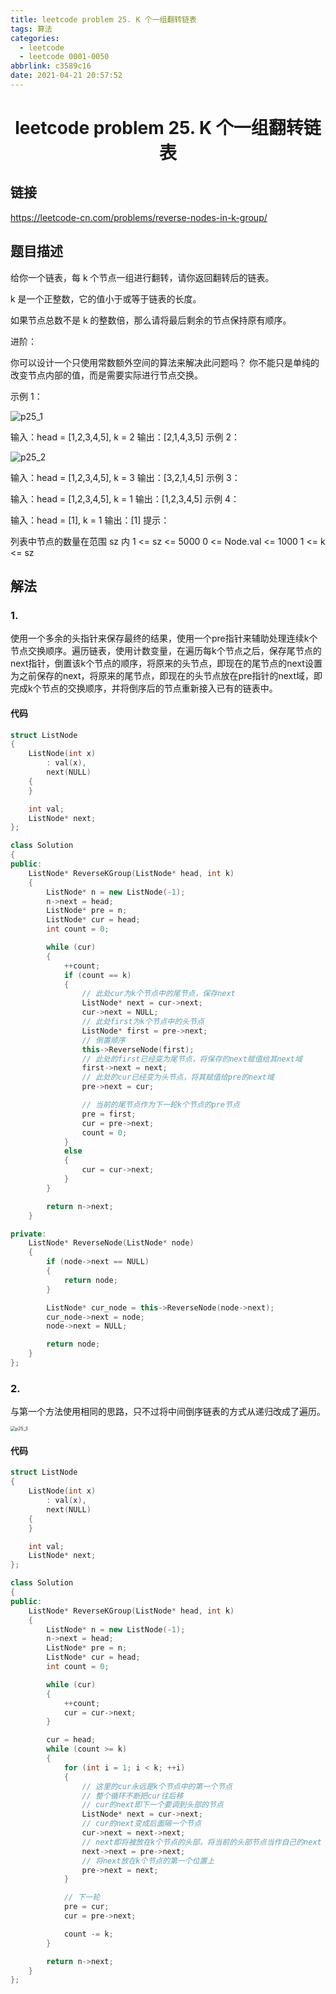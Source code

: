 ```yaml
---
title: leetcode problem 25. K 个一组翻转链表
tags: 算法
categories:
  - leetcode
  - leetcode 0001-0050
abbrlink: c3589c16
date: 2021-04-21 20:57:52
---
```


# <center>leetcode problem 25. K 个一组翻转链表</center>

## 链接

https://leetcode-cn.com/problems/reverse-nodes-in-k-group/



## 题目描述

给你一个链表，每 k 个节点一组进行翻转，请你返回翻转后的链表。

k 是一个正整数，它的值小于或等于链表的长度。

如果节点总数不是 k 的整数倍，那么请将最后剩余的节点保持原有顺序。

进阶：

你可以设计一个只使用常数额外空间的算法来解决此问题吗？
你不能只是单纯的改变节点内部的值，而是需要实际进行节点交换。

示例 1：

![p25_1](leetcode-problem-25/p25_1.jpg)

输入：head = \[1,2,3,4,5\], k = 2
输出：\[2,1,4,3,5\]
示例 2：

![p25_2](leetcode-problem-25/p25_2.jpg)

输入：head = \[1,2,3,4,5\], k = 3
输出：\[3,2,1,4,5\]
示例 3：

输入：head = \[1,2,3,4,5\], k = 1
输出：\[1,2,3,4,5\]
示例 4：

输入：head = \[1\], k = 1
输出：\[1\]
提示：

列表中节点的数量在范围 sz 内
1 <= sz <= 5000
0 <= Node.val <= 1000
1 <= k <= sz



## 解法

### 1.

使用一个多余的头指针来保存最终的结果，使用一个pre指针来辅助处理连续k个节点交换顺序。遍历链表，使用计数变量，在遍历每k个节点之后，保存尾节点的next指针，倒置该k个节点的顺序，将原来的头节点，即现在的尾节点的next设置为之前保存的next，将原来的尾节点，即现在的头节点放在pre指针的next域，即完成k个节点的交换顺序，并将倒序后的节点重新接入已有的链表中。

#### 代码

```c++
struct ListNode 
{
    ListNode(int x) 
        : val(x), 
        next(NULL) 
    {
    }

    int val;
    ListNode* next;
};

class Solution 
{
public:
    ListNode* ReverseKGroup(ListNode* head, int k)
    {
        ListNode* n = new ListNode(-1);
        n->next = head;
        ListNode* pre = n;
        ListNode* cur = head;
        int count = 0;

        while (cur)
        {
            ++count;
            if (count == k)
            {
                // 此处cur为k个节点中的尾节点，保存next
                ListNode* next = cur->next;
                cur->next = NULL;
                // 此处first为k个节点中的头节点
                ListNode* first = pre->next;
                // 倒置顺序
                this->ReverseNode(first);
                // 此处的first已经变为尾节点，将保存的next赋值给其next域
                first->next = next;
                // 此处的cur已经变为头节点，将其赋值给pre的next域
                pre->next = cur;

                // 当前的尾节点作为下一轮k个节点的pre节点
                pre = first;
                cur = pre->next;
                count = 0;
            }
            else
            {
                cur = cur->next;
            }
        }

        return n->next;
    }

private:
    ListNode* ReverseNode(ListNode* node)
    {
        if (node->next == NULL)
        {
            return node;
        }

        ListNode* cur_node = this->ReverseNode(node->next);
        cur_node->next = node;
        node->next = NULL;

        return node;
    }
};
```

### 2.

与第一个方法使用相同的思路，只不过将中间倒序链表的方式从递归改成了遍历。

<img src="leetcode-problem-25/p25_3.jpg" alt="p25_3" style="zoom:50%;" />

#### 代码

```c++
struct ListNode 
{
    ListNode(int x) 
        : val(x), 
        next(NULL) 
    {
    }

    int val;
    ListNode* next;
};

class Solution 
{
public:
    ListNode* ReverseKGroup(ListNode* head, int k)
    {
        ListNode* n = new ListNode(-1);
        n->next = head;
        ListNode* pre = n;
        ListNode* cur = head;
        int count = 0;

        while (cur)
        {
            ++count;
            cur = cur->next;
        }

        cur = head;
        while (count >= k)
        {
            for (int i = 1; i < k; ++i)
            {
                // 这里的cur永远是k个节点中的第一个节点
                // 整个循环不断把cur往后移
                // cur的next即下一个要调到头部的节点
                ListNode* next = cur->next;
                // cur的next变成后面隔一个节点
                cur->next = next->next;
                // next即将被放在k个节点的头部，将当前的头部节点当作自己的next
                next->next = pre->next;
                // 将next放在k个节点的第一个位置上
                pre->next = next;
            }

            // 下一轮
            pre = cur;
            cur = pre->next;

            count -= k;
        }

        return n->next;
    }
};
```

